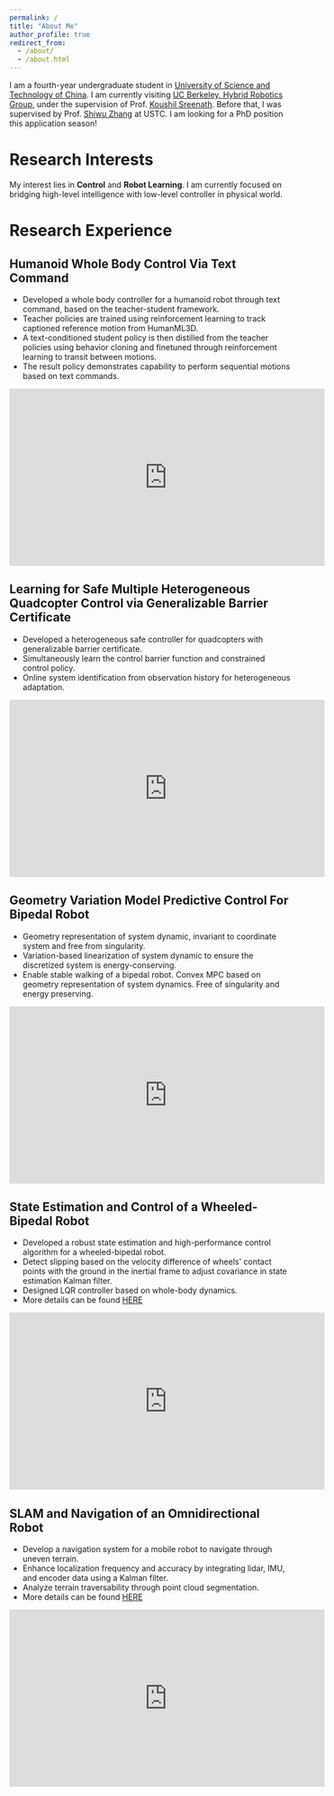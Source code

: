 ```yaml
---
permalink: /
title: "About Me"
author_profile: true
redirect_from: 
  - /about/
  - /about.html
---
```


I am a fourth-year undergraduate student in [University of Science and Technology of China](https://en.ustc.edu.cn/).  I am currently visiting [UC Berkeley, Hybrid Robotics Group](https://hybrid-robotics.berkeley.edu/index.html), under the supervision of Prof. [Koushil Sreenath](https://hybrid-robotics.berkeley.edu/koushil/). Before that, I was supervised by Prof. [Shiwu Zhang](https://scholar.google.com.hk/citations?user=d6tBg_UAAAAJ&hl=en-EN) at USTC. 
I am looking for a PhD position this application season!

Research Interests
======
My interest lies in **Control** and **Robot Learning**. I am currently focused on bridging high-level intelligence with low-level controller in physical world. 

Research Experience
======

Humanoid Whole Body Control Via Text Command
------
- Developed a whole body controller for a humanoid robot through text command, based on the teacher-student framework.
- Teacher policies are trained using reinforcement learning to track captioned reference motion from HumanML3D.
- A text-conditioned student policy is then distilled from the teacher policies using behavior cloning and finetuned through reinforcement learning to transit between motions.
- The result policy demonstrates capability to perform sequential motions based on text commands.
<iframe width="560" height="315" src="https://www.youtube.com/embed/aMt2kglz3cg" title="Humanoid Whole Body Control Via Text Command" frameborder="0" allow="accelerometer; autoplay; clipboard-write; encrypted-media; gyroscope; picture-in-picture" allowfullscreen></iframe>

Learning for Safe Multiple Heterogeneous Quadcopter Control via Generalizable Barrier Certificate
------
- Developed a heterogeneous safe controller for quadcopters with generalizable barrier certificate.
- Simultaneously learn the control barrier function and constrained control policy.
- Online system identification from observation history for heterogeneous adaptation.
<iframe width="560" height="315" src="https://www.youtube.com/embed/8XGncoPI3bc" title="Multi Quadcopter Safe Fly" frameborder="0" allow="accelerometer; autoplay; clipboard-write; encrypted-media; gyroscope; picture-in-picture" allowfullscreen></iframe>

Geometry Variation Model Predictive Control For Bipedal Robot
------
- Geometry representation of system dynamic, invariant to coordinate system and free from singularity.
- Variation-based linearization of system dynamic to ensure the discretized system is energy-conserving.
- Enable stable walking of a bipedal robot.
Convex MPC based on geometry representation of system dynamics. Free of singularity and energy preserving.  
<iframe width="560" height="315" src="https://www.youtube.com/embed/7xYu7EeKpm8" title="Multi Quadcopter Safe Fly" frameborder="0" allow="accelerometer; autoplay; clipboard-write; encrypted-media; gyroscope; picture-in-picture" allowfullscreen></iframe>

State Estimation and Control of a Wheeled-Bipedal Robot
------
- Developed a robust state estimation and high-performance control algorithm for a wheeled-bipedal robot.
- Detect slipping based on the velocity difference of wheels' contact points with the ground in the inertial frame to adjust covariance in state estimation Kalman filter.
- Designed LQR controller based on whole-body dynamics.
- More details can be found [HERE](https://yiyangshao2003.github.io/files/Bipedal.pdf)
<iframe width="560" height="315" src="https://www.youtube.com/embed/DIakTY5WKMU" title="Wheeled-Bipedal Robot" frameborder="0" allow="accelerometer; autoplay; clipboard-write; encrypted-media; gyroscope; picture-in-picture" allowfullscreen></iframe>

SLAM and Navigation of an Omnidirectional Robot
------ 
- Develop a navigation system for a mobile robot to navigate through uneven terrain.
- Enhance localization frequency and accuracy by integrating lidar, IMU, and encoder data using a Kalman filter.
- Analyze terrain traversability through point cloud segmentation.
- More details can be found [HERE](https://kevin-shao-ustc.github.io/Sentry.pdf)
<iframe width="560" height="315" src="https://www.youtube.com/embed/DtH-J36skYA" title="Slam and Navigation" frameborder="0" allow="accelerometer; autoplay; clipboard-write; encrypted-media; gyroscope; picture-in-picture" allowfullscreen></iframe>
